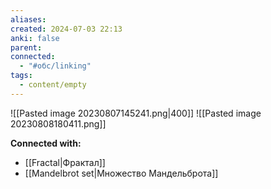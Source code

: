 ```yaml
---
aliases: 
created: 2024-07-03 22:13
anki: false
parent: 
connected:
  - "#обс/linking"
tags:
  - content/empty
---
```


![[Pasted image 20230807145241.png|400]]
![[Pasted image 20230808180411.png]]






**Connected with:**
- [[Fractal|Фрактал]]
- [[Mandelbrot set|Множество Мандельброта]]



